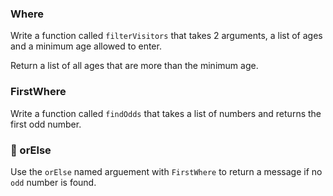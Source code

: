 ### Where

Write a function called `filterVisitors` that takes 2 arguments, a list of ages and a minimum age allowed to enter.

Return a list of all ages that are more than the minimum age.

### FirstWhere

Write a function called `findOdds` that takes a list of numbers and returns the first odd number.

### 🍋 orElse

Use the `orElse` named arguement with `FirstWhere` to return a message if no `odd` number is found.
